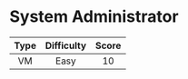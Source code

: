 # System Administrator

| Type | Difficulty | Score |
| :--: | :--------: | :---: |
|  VM  |    Easy    |  10   |
